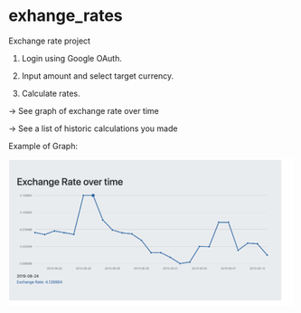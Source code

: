 # exhange_rates
Exchange rate project


1) Login using Google OAuth.

2) Input amount and select target currency.

3) Calculate rates.
  
  -> See graph of exchange rate over time
  
  -> See a list of historic calculations you made


Example of Graph:

![](images/graph.png)
